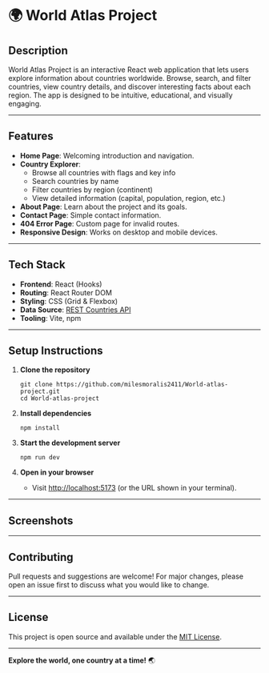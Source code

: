 # 🌍 World Atlas Project

## Description

World Atlas Project is an interactive React web application that lets users explore information about countries worldwide. Browse, search, and filter countries, view country details, and discover interesting facts about each region. The app is designed to be intuitive, educational, and visually engaging.

---

## Features

- **Home Page**: Welcoming introduction and navigation.
- **Country Explorer**:
  - Browse all countries with flags and key info
  - Search countries by name
  - Filter countries by region (continent)
  - View detailed information (capital, population, region, etc.)
- **About Page**: Learn about the project and its goals.
- **Contact Page**: Simple contact information.
- **404 Error Page**: Custom page for invalid routes.
- **Responsive Design**: Works on desktop and mobile devices.

---

## Tech Stack

- **Frontend**: React (Hooks)
- **Routing**: React Router DOM
- **Styling**: CSS (Grid & Flexbox)
- **Data Source**: [REST Countries API](https://restcountries.com/)
- **Tooling**: Vite, npm

---

## Setup Instructions

1. **Clone the repository**
    ```
    git clone https://github.com/milesmoralis2411/World-atlas-project.git
    cd World-atlas-project
    ```

2. **Install dependencies**
    ```
    npm install
    ```

3. **Start the development server**
    ```
    npm run dev
    ```

4. **Open in your browser**
    - Visit [http://localhost:5173](http://localhost:5173) (or the URL shown in your terminal).

---

## Screenshots

<!--
Add your screenshots here. Example:
![Home Page](screenshots/home.png)
![Country Explorer](screenshots/explorer.png)
![Country Details](screenshots/details.png)
-->

---

## Contributing

Pull requests and suggestions are welcome! For major changes, please open an issue first to discuss what you would like to change.

---

## License

This project is open source and available under the [MIT License](LICENSE).

---

**Explore the world, one country at a time!** 🌏

